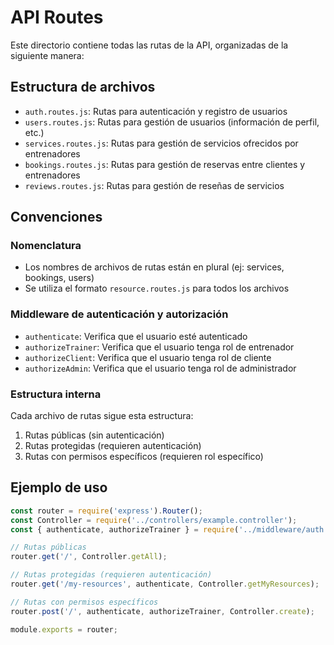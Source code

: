 # API Routes

Este directorio contiene todas las rutas de la API, organizadas de la siguiente manera:

## Estructura de archivos

- `auth.routes.js`: Rutas para autenticación y registro de usuarios
- `users.routes.js`: Rutas para gestión de usuarios (información de perfil, etc.)
- `services.routes.js`: Rutas para gestión de servicios ofrecidos por entrenadores
- `bookings.routes.js`: Rutas para gestión de reservas entre clientes y entrenadores
- `reviews.routes.js`: Rutas para gestión de reseñas de servicios

## Convenciones

### Nomenclatura
- Los nombres de archivos de rutas están en plural (ej: services, bookings, users)
- Se utiliza el formato `resource.routes.js` para todos los archivos

### Middleware de autenticación y autorización
- `authenticate`: Verifica que el usuario esté autenticado
- `authorizeTrainer`: Verifica que el usuario tenga rol de entrenador
- `authorizeClient`: Verifica que el usuario tenga rol de cliente
- `authorizeAdmin`: Verifica que el usuario tenga rol de administrador

### Estructura interna
Cada archivo de rutas sigue esta estructura:
1. Rutas públicas (sin autenticación)
2. Rutas protegidas (requieren autenticación)
3. Rutas con permisos específicos (requieren rol específico)

## Ejemplo de uso

```javascript
const router = require('express').Router();
const Controller = require('../controllers/example.controller');
const { authenticate, authorizeTrainer } = require('../middleware/auth');

// Rutas públicas
router.get('/', Controller.getAll);

// Rutas protegidas (requieren autenticación)
router.get('/my-resources', authenticate, Controller.getMyResources);

// Rutas con permisos específicos
router.post('/', authenticate, authorizeTrainer, Controller.create);

module.exports = router; 